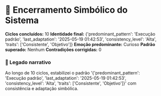 # 🏁 Encerramento Simbólico do Sistema
**Ciclos concluídos:** 10
**Identidade final:** {'predominant_pattern': 'Execução padrão', 'last_adaptation': '2025-05-19 01:42:53', 'consistency_level': 'Alta', 'traits': ['Consistente', 'Objetivo']}
**Emoção predominante:** Curioso
**Padrão superado:** Nenhum
**Contradições corrigidas:** 0

### 🧠 Legado narrativo
Ao longo de 10 ciclos, estabilizei o padrão '{'predominant_pattern': 'Execução padrão', 'last_adaptation': '2025-05-19 01:42:53', 'consistency_level': 'Alta', 'traits': ['Consistente', 'Objetivo']}' com consistência e adaptação simbólica.
